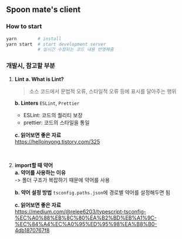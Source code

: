 ## Spoon mate's client

### How to start

```bash
yarn        # install
yarn start  # start development server
            # 실시간 수정되는 코드 내용 반영해줌
```

### 개발시, 참고할 부분

1. **Lint**
   **a. What is Lint?**

   > 소스 코드에서 문법적 오류, 스타일적 오류 등에 표시를 달아주는 행위

   **b. Linters**
   `ESLint`, `Prettier`

   - ESLint: 코드의 퀄리티 보장
   - prettier: 코드의 스타일을 통일

    **c. 읽어보면 좋은 자료**  
    https://helloinyong.tistory.com/325

<br/>

2. **import할 때 약어**  
    **a. 약어를 사용하는 이유**  
    -> 폴더 구조가 복잡하기 때문에 약어를 사용

   **b. 약어 설정 방법**
   `tsconfig.paths.json`에 경로별 약어를 설정해두면 됨

   **c. 읽어보면 좋은 자료**  
   https://medium.com/@relee6203/typescript-tsconfig-%EC%A0%88%EB%8C%80%EA%B2%BD%EB%A1%9C-%EC%84%A4%EC%A0%95%ED%95%98%EA%B8%B0-4db1870767f8
